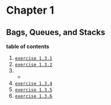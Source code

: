 # Chapter 1
## Bags, Queues, and Stacks


**table of contents**  
1. [`exercise 1.3.1`](https://github.com/breakthatbass/algorithms/blob/main/chap1/bags_queues_stacks/FixedCapStack.java)  
2. [`exercise 1.3.2`](https://github.com/breakthatbass/algorithms/blob/main/chap1/bags_queues_stacks/FixedCapStack.java)  
3. -
4. [`exercise 1.3.4`](https://github.com/breakthatbass/algorithms/blob/main/chap1/bags_queues_stacks/Parentheses.java)  
5. [`exercise 1.3.5`](https://github.com/breakthatbass/algorithms/blob/main/chap1/bags_queues_stacks/ex05.java)  
6. [`exercise 1.3.6`](https://github.com/breakthatbass/algorithms/blob/main/chap1/bags_queues_stacks/ex06.java)
